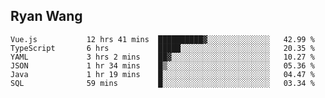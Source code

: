 ## Ryan Wang

<!--START_SECTION:waka-->

```text
Vue.js           12 hrs 41 mins  ██████████▓░░░░░░░░░░░░░░   42.99 %
TypeScript       6 hrs           █████░░░░░░░░░░░░░░░░░░░░   20.35 %
YAML             3 hrs 2 mins    ██▓░░░░░░░░░░░░░░░░░░░░░░   10.27 %
JSON             1 hr 34 mins    █▒░░░░░░░░░░░░░░░░░░░░░░░   05.36 %
Java             1 hr 19 mins    █░░░░░░░░░░░░░░░░░░░░░░░░   04.47 %
SQL              59 mins         █░░░░░░░░░░░░░░░░░░░░░░░░   03.34 %
```

<!--END_SECTION:waka-->

